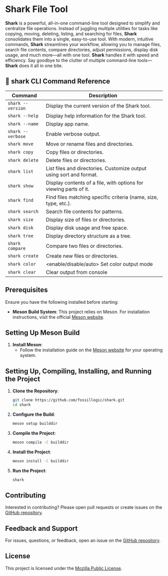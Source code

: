 # **Shark File Tool**

**Shark** is a powerful, all-in-one command-line tool designed to simplify and centralize file operations. Instead of juggling multiple utilities for tasks like copying, moving, deleting, listing, and searching for files, **Shark** consolidates them into a single, easy-to-use tool. With modern, intuitive commands, **Shark** streamlines your workflow, allowing you to manage files, search file contents, compare directories, adjust permissions, display disk usage, and much more—all with one tool. **Shark** handles it with speed and efficiency. Say goodbye to the clutter of multiple command-line tools—**Shark** does it all in one bite.

## 🦈 **shark** CLI Command Reference

| **Command**       | **Description**                                                    |
|-------------------|--------------------------------------------------------------------|
| `shark --version` | Display the current version of the Shark tool.                     |
| `shark --help`    | Display help information for the Shark tool.                       |
| `shark --name`    | Display app name.                                                  |
| `shark --verbose` | Enable verbose output.                                             |
| `shark move`      | Move or rename files and directories.                              |
| `shark copy`      | Copy files or directories.                                         |
| `shark delete`    | Delete files or directories.                                       |
| `shark list`      | List files and directories. Customize output using sort and format.|
| `shark show`      | Display contents of a file, with options for viewing parts of it.  |
| `shark find`      | Find files matching specific criteria (name, size, type, etc.).    |
| `shark search`    | Search file contents for patterns.                                 |
| `shark size`      | Display size of files or directories.                              |
| `shark disk`      | Display disk usage and free space.                                 |
| `shark tree`      | Display directory structure as a tree.                             |
| `shark compare`   | Compare two files or directories.                                  |
| `shark create`    | Create new files or directories.                                   |
| `shark color`     | <enable/disable/auto> Set color output mode                        |
| `shark clear`     | Clear output from console                                          |

## **Prerequisites**

Ensure you have the following installed before starting:

- **Meson Build System**: This project relies on Meson. For installation instructions, visit the official [Meson website](https://mesonbuild.com/Getting-meson.html).

## **Setting Up Meson Build**

1. **Install Meson**:
    - Follow the installation guide on the [Meson website](https://mesonbuild.com/Getting-meson.html) for your operating system.

## **Setting Up, Compiling, Installing, and Running the Project**

1. **Clone the Repository**:

    ```sh
    git clone https://github.com/fossillogic/shark.git
    cd shark
    ```

2. **Configure the Build**:

    ```sh
    meson setup builddir
    ```

3. **Compile the Project**:

    ```sh
    meson compile -C builddir
    ```

4. **Install the Project**:

    ```sh
    meson install -C builddir
    ```

5. **Run the Project**:

    ```sh
    shark
    ```

## **Contributing**

Interested in contributing? Please open pull requests or create issues on the [GitHub repository](https://github.com/fossillogic/shark).

## **Feedback and Support**

For issues, questions, or feedback, open an issue on the [GitHub repository](https://github.com/fossillogic/shark/issues).

## **License**

This project is licensed under the [Mozilla Public License](LICENSE).
